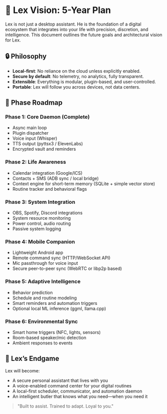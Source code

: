 # 🎯 Lex Vision: 5-Year Plan

Lex is not just a desktop assistant. He is the foundation of a digital ecosystem that integrates into your life with precision, discretion, and intelligence. This document outlines the future goals and architectural vision for Lex.

## 🔒 Philosophy

- **Local-first**: No reliance on the cloud unless explicitly enabled.
- **Secure by default**: No telemetry, no analytics, fully transparent.
- **Extensible**: Everything is modular, plugin-based, and user-controlled.
- **Portable**: Lex will follow you across devices, not data centers.

## 🧠 Phase Roadmap

### Phase 1: Core Daemon (Complete)
- Async main loop
- Plugin dispatcher
- Voice input (Whisper)
- TTS output (pyttsx3 / ElevenLabs)
- Encrypted vault and reminders

### Phase 2: Life Awareness
- Calendar integration (Google/ICS)
- Contacts + SMS (ADB sync / local bridge)
- Context engine for short-term memory (SQLite + simple vector store)
- Routine tracker and behavioral flags

### Phase 3: System Integration
- OBS, Spotify, Discord integrations
- System resource monitoring
- Power control, audio routing
- Passive system logging

### Phase 4: Mobile Companion
- Lightweight Android app
- Remote command sync (HTTP/WebSocket API)
- Mic passthrough for voice input
- Secure peer-to-peer sync (WebRTC or libp2p based)

### Phase 5: Adaptive Intelligence
- Behavior prediction
- Schedule and routine modeling
- Smart reminders and automation triggers
- Optional local ML inference (ggml, llama.cpp)

### Phase 6: Environmental Sync
- Smart home triggers (NFC, lights, sensors)
- Room-based speaker/mic detection
- Ambient responses to events

## 📱 Lex’s Endgame

Lex will become:
- A secure personal assistant that lives with you
- A voice-enabled command center for your digital routines
- A local-first scheduler, communicator, and automation daemon
- An intelligent butler that knows what you need—when you need it

> "Built to assist. Trained to adapt. Loyal to you."

